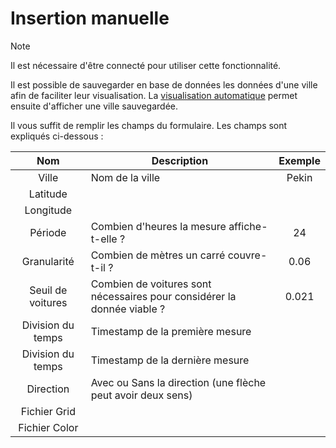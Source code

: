 # Insertion manuelle

> [!NOTE]
> Il est nécessaire d'être connecté pour utiliser cette fonctionnalité.

Il est possible de sauvegarder en base de données les données d'une ville afin de faciliter leur visualisation. La [visualisation automatique](utilisation/visu-automatique) permet ensuite d'afficher une ville sauvegardée.

Il vous suffit de remplir les champs du formulaire. Les champs sont expliqués ci-dessous :

|      **Nom**      |                             **Description**                            | **Exemple** |
|:-----------------:|----------------------------------------------------------------------|:-----------:|
| Ville             | Nom de la ville                                                        | Pekin       |
| Latitude          |                                                                        |             |
| Longitude         |                                                                        |             |
| Période           | Combien d'heures la mesure affiche-t-elle ?                            | 24          |
| Granularité       | Combien de mètres un carré couvre-t-il ?                               | 0.06        |
| Seuil de voitures | Combien de voitures sont nécessaires pour considérer la donnée viable ?| 0.021       |
| Division du temps | Timestamp de la première mesure                                        |             |
| Division du temps | Timestamp de la dernière mesure                                        |             |
| Direction         | Avec ou Sans la direction (une flèche peut avoir deux sens)            |             |
| Fichier Grid      |                                                                        |             |
| Fichier Color     |                                                                        |             |
